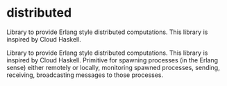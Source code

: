 # distributed
Library to provide Erlang style distributed computations. This library is inspired by Cloud Haskell.

Library to provide Erlang style distributed computations. This library is inspired by Cloud Haskell.
Primitive for spawning processes (in the Erlang sense) either remotely or locally, monitoring spawned processes, sending, 
receiving, broadcasting messages to those processes. 


